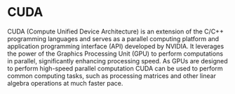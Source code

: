 # CUDA
CUDA (Compute Unified Device Architecture) is an extension of the C/C++ programming languages and serves as a parallel computing platform and application programming interface (API) developed by NVIDIA. It leverages the power of the Graphics Processing Unit (GPU) to perform computations in parallel, significantly enhancing processing speed. As GPUs are designed to perform high-speed parallel computation CUDA can be used to perform common computing tasks, such as processing matrices and other linear algebra operations at much faster pace.
